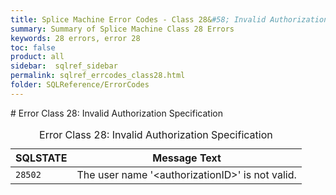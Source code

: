 ```yaml
---
title: Splice Machine Error Codes - Class 28&#58; Invalid Authorization Specification
summary: Summary of Splice Machine Class 28 Errors
keywords: 28 errors, error 28
toc: false
product: all
sidebar:  sqlref_sidebar
permalink: sqlref_errcodes_class28.html
folder: SQLReference/ErrorCodes
---
```

<section>
<div class="TopicContent" data-swiftype-index="true" markdown="1">
# Error Class 28: Invalid Authorization Specification

<table>
                <caption>Error Class 28: Invalid Authorization Specification</caption>
                <thead>
                    <tr>
                        <th>SQLSTATE</th>
                        <th>Message Text</th>
                    </tr>
                </thead>
                <tbody>
                    <tr>
                        <td><code>28502</code></td>
                        <td>The user name '<span class="VarName">&lt;authorizationID&gt;</span>' is not valid. </td>
                    </tr>
                </tbody>
            </table>
</div>
</section>

